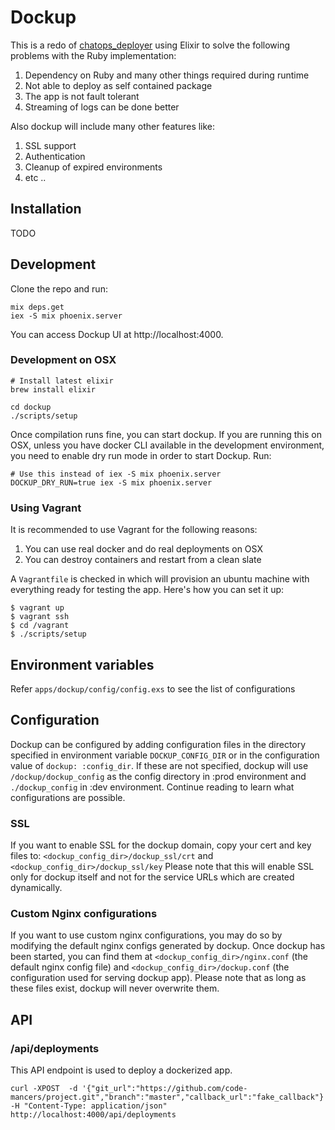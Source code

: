 # Dockup

This is a redo of [chatops_deployer](https://github.com/code-mancers/chatops_deployer)
using Elixir to solve the following problems with the Ruby implementation:

1. Dependency on Ruby and many other things required during runtime
2. Not able to deploy as self contained package
3. The app is not fault tolerant
4. Streaming of logs can be done better

Also dockup will include many other features like:

1. SSL support
2. Authentication
3. Cleanup of expired environments
4. etc ..

## Installation

TODO

## Development

Clone the repo and run:

    mix deps.get
    iex -S mix phoenix.server

You can access Dockup UI at http://localhost:4000.

### Development on OSX

    # Install latest elixir
    brew install elixir

    cd dockup
    ./scripts/setup


Once compilation runs fine, you can start dockup.
If you are running this on OSX, unless you have docker CLI available in the
development environment, you need to enable dry run mode in order to start
Dockup. Run:

    # Use this instead of iex -S mix phoenix.server
    DOCKUP_DRY_RUN=true iex -S mix phoenix.server


### Using Vagrant

It is recommended to use Vagrant for the following reasons:

1. You can use real docker and do real deployments on OSX
2. You can destroy containers and restart from a clean slate

A `Vagrantfile` is checked in which will provision an ubuntu machine with
everything ready for testing the app. Here's how you can set it up:

```
$ vagrant up
$ vagrant ssh
$ cd /vagrant
$ ./scripts/setup
```

## Environment variables

Refer `apps/dockup/config/config.exs` to see the list of configurations

## Configuration

Dockup can be configured by adding configuration files in the directory specified
in environment variable `DOCKUP_CONFIG_DIR`
or in the configuration value of `dockup: :config_dir`. If these are not specified,
dockup will use `/dockup/dockup_config` as the config directory in :prod environment
and `./dockup_config` in :dev environment. Continue reading to learn what
configurations are possible.

### SSL

If you want to enable SSL for the dockup domain, copy your cert and key files
to: `<dockup_config_dir>/dockup_ssl/crt` and `<dockup_config_dir>/dockup_ssl/key`
Please note that this will enable SSL only for dockup itself and not for the
service URLs which are created dynamically.

### Custom Nginx configurations

If you want to use custom nginx configurations, you may do so by modifying the
default nginx configs generated by dockup.
Once dockup has been started, you can find them at `<dockup_config_dir>/nginx.conf`
(the default nginx config file) and `<dockup_config_dir>/dockup.conf`
(the configuration used for serving dockup app).
Please note that as long as these files exist, dockup will never overwrite them.

## API

### /api/deployments

This API endpoint is used to deploy a dockerized app.

```
curl -XPOST  -d '{"git_url":"https://github.com/code-mancers/project.git","branch":"master","callback_url":"fake_callback"}' -H "Content-Type: application/json" http://localhost:4000/api/deployments
```
